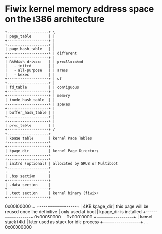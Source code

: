 Fiwix kernel memory address space on the i386 architecture
==========================================================

	+-------------------+ \
	| page_table        | |
	+-------------------+ |
	+-------------------+ |
	| page_hash_table   | |
	+-------------------+ | different
	+-------------------+ |
	| RAMdisk drives:   | | preallocated
	|   - initrd        | |
	|   - all-purpose   | | areas
	|   - kexec         | |
	+-------------------+ | of
	+-------------------+ |
	| fd_table          | | contiguous
	+-------------------+ |
	+-------------------+ | memory
	| inode_hash_table  | |
	+-------------------+ | spaces
	+-------------------+ |
	| buffer_hash_table | |
	+-------------------+ |
	+-------------------+ |
	| proc_table        | |
	+-------------------+ /
	+-------------------+
	| kpage_table       | kernel Page Tables
	+-------------------+
	+-------------------+
	| kpage_dir         | kernel Page Directory
	+-------------------+
	+-------------------+
	| initrd (optional) | allocated by GRUB or Multiboot
	+-------------------+
	+-------------------+
	| .bss section      |
	+-------------------+
	| .data section     |
	+-------------------+
	| .text section     | kernel binary (fiwix)
	+-------------------+
0x00100000
...
	+-------------------+
	| 4KB kpage_dir     | this page will be reused once the definitive
	| only used at boot | kpage_dir is installed
	+-------------------+
0x00050000
...
0x00010000
	+-------------------+
	| kernel stack (4k) | later used as stack for idle process
	+-------------------+
...
0x00000000
